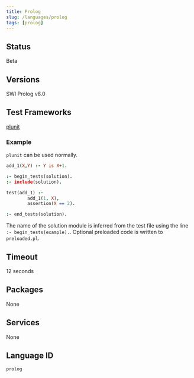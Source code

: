 ```yaml
---
title: Prolog
slug: /languages/prolog
tags: [prolog]
---
```



## Status

Beta

## Versions

SWI Prolog v8.0

## Test Frameworks

[plunit](https://www.swi-prolog.org/pldoc/doc_for?object=section(%27packages/plunit.html%27))

### Example

`plunit` can be used normally.
```prolog
add_1(X,Y) :- Y is X+1.
```
```prolog
:- begin_tests(solution).
:- include(solution).

test(add_1) :-
        add_1(1, X),
        assertion(X == 2).

:- end_tests(solution).
```

The name of the solution module is inferred from the test file using the line `:- begin_tests(example).`.
Optional preloaded code is written to `preloaded.pl`.

## Timeout

12 seconds

## Packages

None

## Services

None

## Language ID

`prolog`
